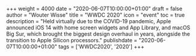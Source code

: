 +++
weight = 4000
date = "2020-06-07T10:00:00+01:00"
draft = false
author = "Wouter Wisse"
title = "WWDC 2020"
icon = "event"
toc = true
description = "Held virtually due to the COVID-19 pandemic, Apple announced iOS 14 with home screen widgets and App Library, and macOS Big Sur, which brought the biggest design overhaul in years, alongside the transition to Apple Silicon processors."
publishdate = "2020-06-07T10:00:00+01:00"
tags = ['WWDC2020', '2020']
+++